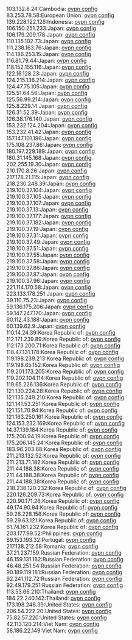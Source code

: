 103.132.8.24:Cambodia: [ovpn config](vpn/103_132_8_24.ovpn)  
83.253.78.58:European Union: [ovpn config](vpn/83_253_78_58.ovpn)  
139.228.122.126:Indonesia: [ovpn config](vpn/139_228_122_126.ovpn)  
106.150.251.233:Japan: [ovpn config](vpn/106_150_251_233.ovpn)  
106.179.209.178:Japan: [ovpn config](vpn/106_179_209_178.ovpn)  
110.135.102.73:Japan: [ovpn config](vpn/110_135_102_73.ovpn)  
111.238.163.76:Japan: [ovpn config](vpn/111_238_163_76.ovpn)  
114.186.253.15:Japan: [ovpn config](vpn/114_186_253_15.ovpn)  
116.81.79.44:Japan: [ovpn config](vpn/116_81_79_44.ovpn)  
118.152.155.116:Japan: [ovpn config](vpn/118_152_155_116.ovpn)  
122.16.128.23:Japan: [ovpn config](vpn/122_16_128_23.ovpn)  
124.215.136.214:Japan: [ovpn config](vpn/124_215_136_214.ovpn)  
124.47.75.105:Japan: [ovpn config](vpn/124_47_75_105.ovpn)  
125.51.64.56:Japan: [ovpn config](vpn/125_51_64_56.ovpn)  
125.56.99.214:Japan: [ovpn config](vpn/125_56_99_214.ovpn)  
125.8.229.14:Japan: [ovpn config](vpn/125_8_229_14.ovpn)  
126.31.52.39:Japan: [ovpn config](vpn/126_31_52_39.ovpn)  
126.38.176.140:Japan: [ovpn config](vpn/126_38_176_140.ovpn)  
153.232.124.204:Japan: [ovpn config](vpn/153_232_124_204.ovpn)  
153.232.41.42:Japan: [ovpn config](vpn/153_232_41_42.ovpn)  
157.147.101.186:Japan: [ovpn config](vpn/157_147_101_186.ovpn)  
175.108.237.86:Japan: [ovpn config](vpn/175_108_237_86.ovpn)  
180.197.229.189:Japan: [ovpn config](vpn/180_197_229_189.ovpn)  
180.31.145.168:Japan: [ovpn config](vpn/180_31_145_168.ovpn)  
202.255.19.30:Japan: [ovpn config](vpn/202_255_19_30.ovpn)  
210.170.8.26:Japan: [ovpn config](vpn/210_170_8_26.ovpn)  
217.178.21.115:Japan: [ovpn config](vpn/217_178_21_115.ovpn)  
218.230.248.39:Japan: [ovpn config](vpn/218_230_248_39.ovpn)  
219.100.37.104:Japan: [ovpn config](vpn/219_100_37_104.ovpn)  
219.100.37.105:Japan: [ovpn config](vpn/219_100_37_105.ovpn)  
219.100.37.107:Japan: [ovpn config](vpn/219_100_37_107.ovpn)  
219.100.37.13:Japan: [ovpn config](vpn/219_100_37_13.ovpn)  
219.100.37.177:Japan: [ovpn config](vpn/219_100_37_177.ovpn)  
219.100.37.182:Japan: [ovpn config](vpn/219_100_37_182.ovpn)  
219.100.37.19:Japan: [ovpn config](vpn/219_100_37_19.ovpn)  
219.100.37.31:Japan: [ovpn config](vpn/219_100_37_31.ovpn)  
219.100.37.49:Japan: [ovpn config](vpn/219_100_37_49.ovpn)  
219.100.37.51:Japan: [ovpn config](vpn/219_100_37_51.ovpn)  
219.100.37.55:Japan: [ovpn config](vpn/219_100_37_55.ovpn)  
219.100.37.58:Japan: [ovpn config](vpn/219_100_37_58.ovpn)  
219.100.37.86:Japan: [ovpn config](vpn/219_100_37_86.ovpn)  
219.100.37.87:Japan: [ovpn config](vpn/219_100_37_87.ovpn)  
219.100.37.96:Japan: [ovpn config](vpn/219_100_37_96.ovpn)  
221.114.170.58:Japan: [ovpn config](vpn/221_114_170_58.ovpn)  
223.133.178.251:Japan: [ovpn config](vpn/223_133_178_251.ovpn)  
39.110.75.23:Japan: [ovpn config](vpn/39_110_75_23.ovpn)  
59.136.175.206:Japan: [ovpn config](vpn/59_136_175_206.ovpn)  
59.147.247.170:Japan: [ovpn config](vpn/59_147_247_170.ovpn)  
60.112.43.188:Japan: [ovpn config](vpn/60_112_43_188.ovpn)  
60.139.62.9:Japan: [ovpn config](vpn/60_139_62_9.ovpn)  
110.14.24.39:Korea Republic of: [ovpn config](vpn/110_14_24_39.ovpn)  
112.171.239.89:Korea Republic of: [ovpn config](vpn/112_171_239_89.ovpn)  
112.173.200.71:Korea Republic of: [ovpn config](vpn/112_173_200_71.ovpn)  
118.47.131.178:Korea Republic of: [ovpn config](vpn/118_47_131_178.ovpn)  
119.198.239.213:Korea Republic of: [ovpn config](vpn/119_198_239_213.ovpn)  
119.198.65.152:Korea Republic of: [ovpn config](vpn/119_198_65_152.ovpn)  
119.201.173.205:Korea Republic of: [ovpn config](vpn/119_201_173_205.ovpn)  
119.202.104.114:Korea Republic of: [ovpn config](vpn/119_202_104_114.ovpn)  
119.65.226.136:Korea Republic of: [ovpn config](vpn/119_65_226_136.ovpn)  
121.130.224.28:Korea Republic of: [ovpn config](vpn/121_130_224_28.ovpn)  
121.135.249.210:Korea Republic of: [ovpn config](vpn/121_135_249_210.ovpn)  
121.141.53.251:Korea Republic of: [ovpn config](vpn/121_141_53_251.ovpn)  
121.151.70.94:Korea Republic of: [ovpn config](vpn/121_151_70_94.ovpn)  
121.163.250.161:Korea Republic of: [ovpn config](vpn/121_163_250_161.ovpn)  
124.153.232.169:Korea Republic of: [ovpn config](vpn/124_153_232_169.ovpn)  
14.37.139.184:Korea Republic of: [ovpn config](vpn/14_37_139_184.ovpn)  
175.200.94.19:Korea Republic of: [ovpn config](vpn/175_200_94_19.ovpn)  
175.206.145.24:Korea Republic of: [ovpn config](vpn/175_206_145_24.ovpn)  
183.96.203.68:Korea Republic of: [ovpn config](vpn/183_96_203_68.ovpn)  
211.213.132.52:Korea Republic of: [ovpn config](vpn/211_213_132_52.ovpn)  
211.213.71.182:Korea Republic of: [ovpn config](vpn/211_213_71_182.ovpn)  
211.44.188.38:Korea Republic of: [ovpn config](vpn/211_44_188_38.ovpn)  
211.44.188.38:Korea Republic of: [ovpn config](vpn/211_44_188_38.ovpn)  
211.44.188.38:Korea Republic of: [ovpn config](vpn/211_44_188_38.ovpn)  
218.238.120.232:Korea Republic of: [ovpn config](vpn/218_238_120_232.ovpn)  
220.126.209.73:Korea Republic of: [ovpn config](vpn/220_126_209_73.ovpn)  
220.90.171.26:Korea Republic of: [ovpn config](vpn/220_90_171_26.ovpn)  
49.174.90.94:Korea Republic of: [ovpn config](vpn/49_174_90_94.ovpn)  
59.26.228.158:Korea Republic of: [ovpn config](vpn/59_26_228_158.ovpn)  
59.29.63.121:Korea Republic of: [ovpn config](vpn/59_29_63_121.ovpn)  
61.74.161.232:Korea Republic of: [ovpn config](vpn/61_74_161_232.ovpn)  
203.177.99.52:Philippines: [ovpn config](vpn/203_177_99_52.ovpn)  
89.153.193.32:Portugal: [ovpn config](vpn/89_153_193_32.ovpn)  
217.138.212.58:Romania: [ovpn config](vpn/217_138_212_58.ovpn)  
37.21.237.159:Russian Federation: [ovpn config](vpn/37_21_237_159.ovpn)  
46.159.131.162:Russian Federation: [ovpn config](vpn/46_159_131_162.ovpn)  
46.48.251.54:Russian Federation: [ovpn config](vpn/46_48_251_54.ovpn)  
90.189.119.181:Russian Federation: [ovpn config](vpn/90_189_119_181.ovpn)  
92.241.112.72:Russian Federation: [ovpn config](vpn/92_241_112_72.ovpn)  
92.49.179.251:Russian Federation: [ovpn config](vpn/92_49_179_251.ovpn)  
113.53.66.210:Thailand: [ovpn config](vpn/113_53_66_210.ovpn)  
184.22.240.142:Thailand: [ovpn config](vpn/184_22_240_142.ovpn)  
173.198.248.39:United States: [ovpn config](vpn/173_198_248_39.ovpn)  
206.54.222.20:United States: [ovpn config](vpn/206_54_222_20.ovpn)  
75.82.57.220:United States: [ovpn config](vpn/75_82_57_220.ovpn)  
42.113.120.214:Viet Nam: [ovpn config](vpn/42_113_120_214.ovpn)  
58.186.22.149:Viet Nam: [ovpn config](vpn/58_186_22_149.ovpn)  
